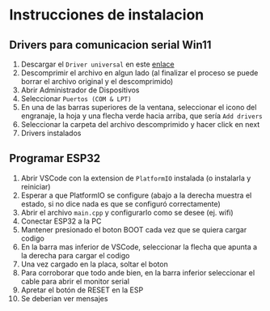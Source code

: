 # Instrucciones de instalacion

## Drivers para comunicacion serial Win11

1. Descargar el `Driver universal` en este [enlace](https://www.silabs.com/developer-tools/usb-to-uart-bridge-vcp-drivers?tab=downloads)
2. Descomprimir el archivo en algun lado (al finalizar el proceso se puede borrar el archivo original y el descomprimido)
3. Abrir Administrador de Dispositivos
4. Seleccionar `Puertos (COM & LPT)`
5. En una de las barras superiores de la ventana, seleccionar el icono del engranaje, la hoja y una flecha verde hacia arriba, que sería `Add drivers`
6. Seleccionar la carpeta del archivo descomprimido y hacer click en next
7. Drivers instalados

## Programar ESP32

1. Abrir VSCode con la extension de `PlatformIO` instalada (o instalarla y reiniciar)
2. Esperar a que PlatformIO se configure (abajo a la derecha muestra el estado, si no dice nada es que se configuró correctamente)
3. Abrir el archivo `main.cpp` y configurarlo como se desee (ej. wifi)
4. Conectar ESP32 a la PC
5. Mantener presionado el boton BOOT cada vez que se quiera cargar codigo
6. En la barra mas inferior de VSCode, seleccionar la flecha que apunta a la derecha para cargar el codigo
7. Una vez cargado en la placa, soltar el boton
8. Para corroborar que todo ande bien, en la barra inferior seleccionar el cable para abrir el monitor serial
9. Apretar el botón de RESET en la ESP
10. Se deberian ver mensajes
